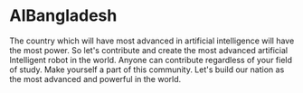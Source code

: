 # AIBangladesh
The country which will have most advanced in artificial intelligence will have the most power. So let's contribute and create the most advanced artificial Intelligent robot in the world.  Anyone can contribute regardless of your field of study. Make yourself a part of this community. Let's build our nation as the most advanced and powerful in the world. 
